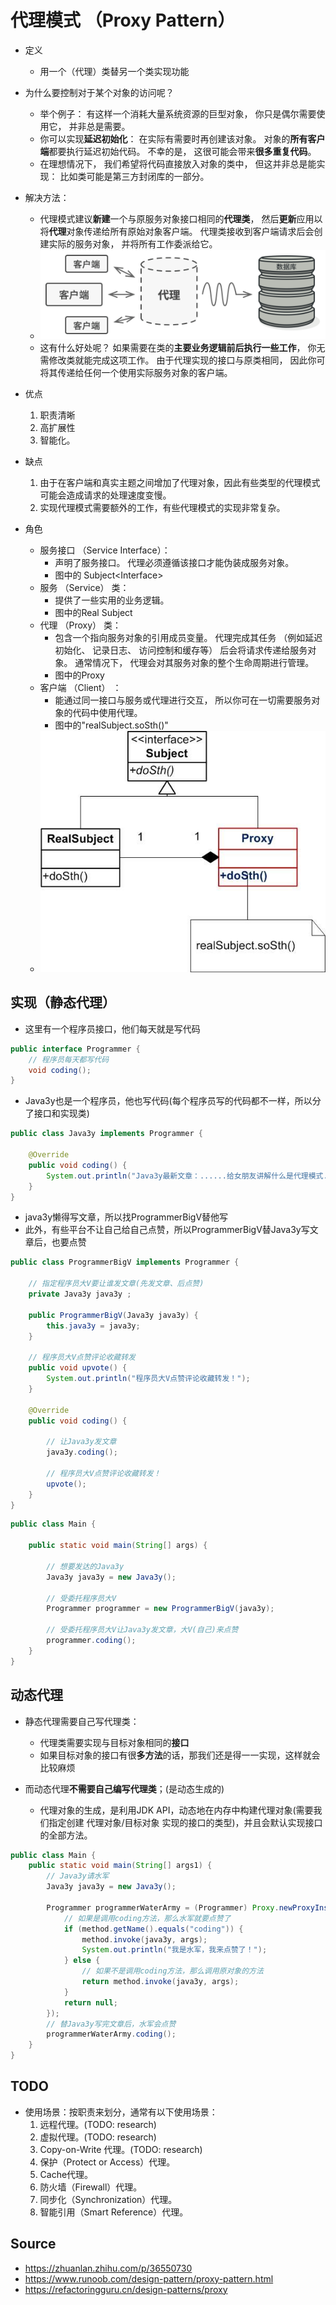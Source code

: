 # 代理模式 （Proxy Pattern）

- 定义
  - 用一个（代理）类替另一个类实现功能

- 为什么要控制对于某个对象的访问呢？
  - 举个例子： 有这样一个消耗大量系统资源的巨型对象， 你只是偶尔需要使用它， 并非总是需要。
  - 你可以实现**延迟初始化**： 在实际有需要时再创建该对象。 对象的**所有客户端**都要执行延迟初始代码。 不幸的是， 这很可能会带来**很多重复代码**。
  - 在理想情况下， 我们希望将代码直接放入对象的类中， 但这并非总是能实现： 比如类可能是第三方封闭库的一部分。

- 解决方法：
  - 代理模式建议**新建**一个与原服务对象接口相同的**代理类**， 然后**更新**应用以将**代理**对象传递给所有原始对象客户端。 代理类接收到客户端请求后会创建实际的服务对象， 并将所有工作委派给它。
  - <img src="./img/proxy_pattern_1.png"/>
  - 这有什么好处呢？ 如果需要在类的**主要业务逻辑前后执行一些工作**， 你无需修改类就能完成这项工作。 由于代理实现的接口与原类相同， 因此你可将其传递给任何一个使用实际服务对象的客户端。

- 优点
  1. 职责清晰
  2. 高扩展性
  3. 智能化。

- 缺点
  1. 由于在客户端和真实主题之间增加了代理对象，因此有些类型的代理模式可能会造成请求的处理速度变慢。
  2. 实现代理模式需要额外的工作，有些代理模式的实现非常复杂。

- 角色
  - 服务接口 （Service Interface）：
    - 声明了服务接口。 代理必须遵循该接口才能伪装成服务对象。
    - 图中的 Subject\<Interface\>
  - 服务 （Service） 类：
    - 提供了一些实用的业务逻辑。
    - 图中的Real Subject
  - 代理 （Proxy） 类：
    - 包含一个指向服务对象的引用成员变量。 代理完成其任务 （例如延迟初始化、 记录日志、 访问控制和缓存等） 后会将请求传递给服务对象。 通常情况下， 代理会对其服务对象的整个生命周期进行管理。
    - 图中的Proxy
  - 客户端 （Client） ：
    - 能通过同一接口与服务或代理进行交互， 所以你可在一切需要服务对象的代码中使用代理。
    - 图中的"realSubject.soSth()"
  - <img src="./img/proxy_pattern_2.jpeg"/> 

## 实现（静态代理）

- 这里有一个程序员接口，他们每天就是写代码

```java
public interface Programmer {
    // 程序员每天都写代码
    void coding();
}
```

- Java3y也是一个程序员，他也写代码(每个程序员写的代码都不一样，所以分了接口和实现类)

```java
public class Java3y implements Programmer {

    @Override
    public void coding() {
        System.out.println("Java3y最新文章：......给女朋友讲解什么是代理模式.......");
    }
}
```

- java3y懒得写文章，所以找ProgrammerBigV替他写
- 此外，有些平台不让自己给自己点赞，所以ProgrammerBigV替Java3y写文章后，也要点赞

```java
public class ProgrammerBigV implements Programmer {
    
    // 指定程序员大V要让谁发文章(先发文章、后点赞)
    private Java3y java3y ;

    public ProgrammerBigV(Java3y java3y) {
        this.java3y = java3y;
    }

    // 程序员大V点赞评论收藏转发
    public void upvote() {
        System.out.println("程序员大V点赞评论收藏转发！");
    }

    @Override
    public void coding() {

        // 让Java3y发文章
        java3y.coding();

        // 程序员大V点赞评论收藏转发！
        upvote();
    }
}
```

```java
public class Main {

    public static void main(String[] args) {

        // 想要发达的Java3y
        Java3y java3y = new Java3y();

        // 受委托程序员大V
        Programmer programmer = new ProgrammerBigV(java3y);

        // 受委托程序员大V让Java3y发文章，大V(自己)来点赞
        programmer.coding();
    }  
}
```

## 动态代理

- 静态代理需要自己写代理类：
  - 代理类需要实现与目标对象相同的**接口**
  - 如果目标对象的接口有很**多方法**的话，那我们还是得一一实现，这样就会比较麻烦

- 而动态代理**不需要自己编写代理类**；(是动态生成的)
  - 代理对象的生成，是利用JDK API，动态地在内存中构建代理对象(需要我们指定创建 代理对象/目标对象 实现的接口的类型)，并且会默认实现接口的全部方法。

```java
public class Main {
    public static void main(String[] args1) {
        // Java3y请水军
        Java3y java3y = new Java3y();

        Programmer programmerWaterArmy = (Programmer) Proxy.newProxyInstance(java3y.getClass().getClassLoader(), java3y.getClass().getInterfaces(), (proxy, method, args) -> {
            // 如果是调用coding方法，那么水军就要点赞了
            if (method.getName().equals("coding")) {
                method.invoke(java3y, args);
                System.out.println("我是水军，我来点赞了！");
            } else {
                // 如果不是调用coding方法，那么调用原对象的方法
                return method.invoke(java3y, args);
            }
            return null;
        });
        // 替Java3y写完文章后，水军会点赞
        programmerWaterArmy.coding();
    }
}
```

## TODO

- 使用场景：按职责来划分，通常有以下使用场景：
  1. 远程代理。(TODO: research)
  2. 虚拟代理。(TODO: research)
  3. Copy-on-Write 代理。(TODO: research)
  4. 保护（Protect or Access）代理。
  5. Cache代理。
  6. 防火墙（Firewall）代理。
  7. 同步化（Synchronization）代理。
  8. 智能引用（Smart Reference）代理。

## Source

  - https://zhuanlan.zhihu.com/p/36550730
  - https://www.runoob.com/design-pattern/proxy-pattern.html
  - https://refactoringguru.cn/design-patterns/proxy
